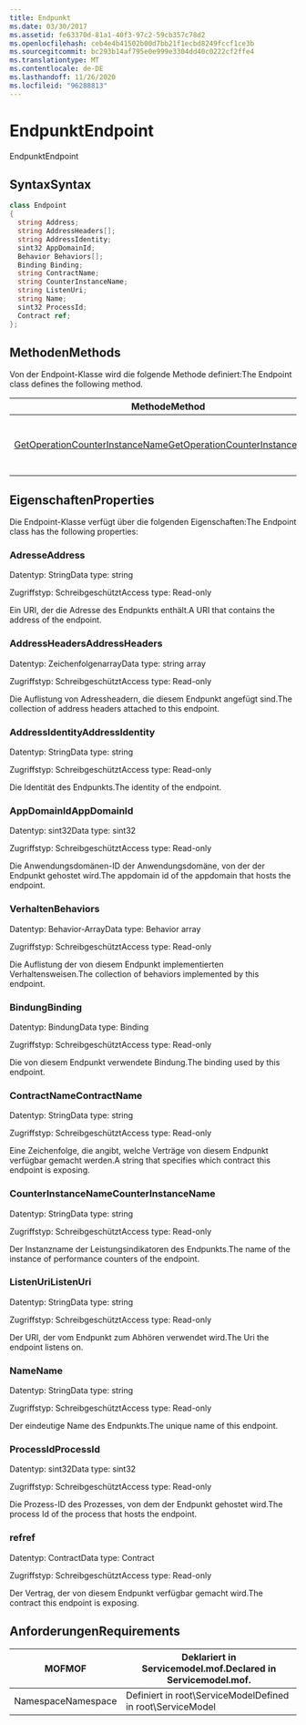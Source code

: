 ```yaml
---
title: Endpunkt
ms.date: 03/30/2017
ms.assetid: fe63370d-81a1-40f3-97c2-59cb357c78d2
ms.openlocfilehash: ceb4e4b41502b00d7bb21f1ecbd8249fccf1ce3b
ms.sourcegitcommit: bc293b14af795e0e999e3304dd40c0222cf2ffe4
ms.translationtype: MT
ms.contentlocale: de-DE
ms.lasthandoff: 11/26/2020
ms.locfileid: "96288813"
---
```

# <a name="endpoint"></a><span data-ttu-id="19331-102">Endpunkt</span><span class="sxs-lookup"><span data-stu-id="19331-102">Endpoint</span></span>

<span data-ttu-id="19331-103">Endpunkt</span><span class="sxs-lookup"><span data-stu-id="19331-103">Endpoint</span></span>  
  
## <a name="syntax"></a><span data-ttu-id="19331-104">Syntax</span><span class="sxs-lookup"><span data-stu-id="19331-104">Syntax</span></span>  
  
```csharp
class Endpoint  
{  
  string Address;  
  string AddressHeaders[];  
  string AddressIdentity;  
  sint32 AppDomainId;  
  Behavior Behaviors[];  
  Binding Binding;  
  string ContractName;  
  string CounterInstanceName;  
  string ListenUri;  
  string Name;  
  sint32 ProcessId;  
  Contract ref;  
};  
```  
  
## <a name="methods"></a><span data-ttu-id="19331-105">Methoden</span><span class="sxs-lookup"><span data-stu-id="19331-105">Methods</span></span>  

 <span data-ttu-id="19331-106">Von der Endpoint-Klasse wird die folgende Methode definiert:</span><span class="sxs-lookup"><span data-stu-id="19331-106">The Endpoint class defines the following method.</span></span>  
  
|<span data-ttu-id="19331-107">Methode</span><span class="sxs-lookup"><span data-stu-id="19331-107">Method</span></span>|<span data-ttu-id="19331-108">BESCHREIBUNG</span><span class="sxs-lookup"><span data-stu-id="19331-108">Description</span></span>|  
|------------|-----------------|  
|[<span data-ttu-id="19331-109">GetOperationCounterInstanceName</span><span class="sxs-lookup"><span data-stu-id="19331-109">GetOperationCounterInstanceName</span></span>](getoperationcounterinstancename.md)|<span data-ttu-id="19331-110">Ruft den Instanznamen des Vorgangsleistungsindikators ab.</span><span class="sxs-lookup"><span data-stu-id="19331-110">Retrieves the operation performance counter instance name</span></span>|  
  
## <a name="properties"></a><span data-ttu-id="19331-111">Eigenschaften</span><span class="sxs-lookup"><span data-stu-id="19331-111">Properties</span></span>  

 <span data-ttu-id="19331-112">Die Endpoint-Klasse verfügt über die folgenden Eigenschaften:</span><span class="sxs-lookup"><span data-stu-id="19331-112">The Endpoint class has the following properties:</span></span>  
  
### <a name="address"></a><span data-ttu-id="19331-113">Adresse</span><span class="sxs-lookup"><span data-stu-id="19331-113">Address</span></span>  

 <span data-ttu-id="19331-114">Datentyp: String</span><span class="sxs-lookup"><span data-stu-id="19331-114">Data type: string</span></span>  
  
 <span data-ttu-id="19331-115">Zugriffstyp: Schreibgeschützt</span><span class="sxs-lookup"><span data-stu-id="19331-115">Access type: Read-only</span></span>  
  
 <span data-ttu-id="19331-116">Ein URI, der die Adresse des Endpunkts enthält.</span><span class="sxs-lookup"><span data-stu-id="19331-116">A URI that contains the address of the endpoint.</span></span>  
  
### <a name="addressheaders"></a><span data-ttu-id="19331-117">AddressHeaders</span><span class="sxs-lookup"><span data-stu-id="19331-117">AddressHeaders</span></span>  

 <span data-ttu-id="19331-118">Datentyp: Zeichenfolgenarray</span><span class="sxs-lookup"><span data-stu-id="19331-118">Data type: string array</span></span>  
  
 <span data-ttu-id="19331-119">Zugriffstyp: Schreibgeschützt</span><span class="sxs-lookup"><span data-stu-id="19331-119">Access type: Read-only</span></span>  
  
 <span data-ttu-id="19331-120">Die Auflistung von Adressheadern, die diesem Endpunkt angefügt sind.</span><span class="sxs-lookup"><span data-stu-id="19331-120">The collection of address headers attached to this endpoint.</span></span>  
  
### <a name="addressidentity"></a><span data-ttu-id="19331-121">AddressIdentity</span><span class="sxs-lookup"><span data-stu-id="19331-121">AddressIdentity</span></span>  

 <span data-ttu-id="19331-122">Datentyp: String</span><span class="sxs-lookup"><span data-stu-id="19331-122">Data type: string</span></span>  
  
 <span data-ttu-id="19331-123">Zugriffstyp: Schreibgeschützt</span><span class="sxs-lookup"><span data-stu-id="19331-123">Access type: Read-only</span></span>  
  
 <span data-ttu-id="19331-124">Die Identität des Endpunkts.</span><span class="sxs-lookup"><span data-stu-id="19331-124">The identity of the endpoint.</span></span>  
  
### <a name="appdomainid"></a><span data-ttu-id="19331-125">AppDomainId</span><span class="sxs-lookup"><span data-stu-id="19331-125">AppDomainId</span></span>  

 <span data-ttu-id="19331-126">Datentyp: sint32</span><span class="sxs-lookup"><span data-stu-id="19331-126">Data type: sint32</span></span>  
  
 <span data-ttu-id="19331-127">Zugriffstyp: Schreibgeschützt</span><span class="sxs-lookup"><span data-stu-id="19331-127">Access type: Read-only</span></span>  
  
 <span data-ttu-id="19331-128">Die Anwendungsdomänen-ID der Anwendungsdomäne, von der der Endpunkt gehostet wird.</span><span class="sxs-lookup"><span data-stu-id="19331-128">The appdomain id of the appdomain that hosts the endpoint.</span></span>  
  
### <a name="behaviors"></a><span data-ttu-id="19331-129">Verhalten</span><span class="sxs-lookup"><span data-stu-id="19331-129">Behaviors</span></span>  

 <span data-ttu-id="19331-130">Datentyp: Behavior-Array</span><span class="sxs-lookup"><span data-stu-id="19331-130">Data type: Behavior array</span></span>  
  
 <span data-ttu-id="19331-131">Zugriffstyp: Schreibgeschützt</span><span class="sxs-lookup"><span data-stu-id="19331-131">Access type: Read-only</span></span>  
  
 <span data-ttu-id="19331-132">Die Auflistung der von diesem Endpunkt implementierten Verhaltensweisen.</span><span class="sxs-lookup"><span data-stu-id="19331-132">The collection of behaviors implemented by this endpoint.</span></span>  
  
### <a name="binding"></a><span data-ttu-id="19331-133">Bindung</span><span class="sxs-lookup"><span data-stu-id="19331-133">Binding</span></span>  

 <span data-ttu-id="19331-134">Datentyp: Bindung</span><span class="sxs-lookup"><span data-stu-id="19331-134">Data type: Binding</span></span>  
  
 <span data-ttu-id="19331-135">Zugriffstyp: Schreibgeschützt</span><span class="sxs-lookup"><span data-stu-id="19331-135">Access type: Read-only</span></span>  
  
 <span data-ttu-id="19331-136">Die von diesem Endpunkt verwendete Bindung.</span><span class="sxs-lookup"><span data-stu-id="19331-136">The binding used by this endpoint.</span></span>  
  
### <a name="contractname"></a><span data-ttu-id="19331-137">ContractName</span><span class="sxs-lookup"><span data-stu-id="19331-137">ContractName</span></span>  

 <span data-ttu-id="19331-138">Datentyp: String</span><span class="sxs-lookup"><span data-stu-id="19331-138">Data type: string</span></span>  
  
 <span data-ttu-id="19331-139">Zugriffstyp: Schreibgeschützt</span><span class="sxs-lookup"><span data-stu-id="19331-139">Access type: Read-only</span></span>  
  
 <span data-ttu-id="19331-140">Eine Zeichenfolge, die angibt, welche Verträge von diesem Endpunkt verfügbar gemacht werden.</span><span class="sxs-lookup"><span data-stu-id="19331-140">A string that specifies which contract this endpoint is exposing.</span></span>  
  
### <a name="counterinstancename"></a><span data-ttu-id="19331-141">CounterInstanceName</span><span class="sxs-lookup"><span data-stu-id="19331-141">CounterInstanceName</span></span>  

 <span data-ttu-id="19331-142">Datentyp: String</span><span class="sxs-lookup"><span data-stu-id="19331-142">Data type: string</span></span>  
  
 <span data-ttu-id="19331-143">Zugriffstyp: Schreibgeschützt</span><span class="sxs-lookup"><span data-stu-id="19331-143">Access type: Read-only</span></span>  
  
 <span data-ttu-id="19331-144">Der Instanzname der Leistungsindikatoren des Endpunkts.</span><span class="sxs-lookup"><span data-stu-id="19331-144">The name of the instance of performance counters of the endpoint.</span></span>  
  
### <a name="listenuri"></a><span data-ttu-id="19331-145">ListenUri</span><span class="sxs-lookup"><span data-stu-id="19331-145">ListenUri</span></span>  

 <span data-ttu-id="19331-146">Datentyp: String</span><span class="sxs-lookup"><span data-stu-id="19331-146">Data type: string</span></span>  
  
 <span data-ttu-id="19331-147">Zugriffstyp: Schreibgeschützt</span><span class="sxs-lookup"><span data-stu-id="19331-147">Access type: Read-only</span></span>  
  
 <span data-ttu-id="19331-148">Der URI, der vom Endpunkt zum Abhören verwendet wird.</span><span class="sxs-lookup"><span data-stu-id="19331-148">The Uri the endpoint listens on.</span></span>  
  
### <a name="name"></a><span data-ttu-id="19331-149">Name</span><span class="sxs-lookup"><span data-stu-id="19331-149">Name</span></span>  

 <span data-ttu-id="19331-150">Datentyp: String</span><span class="sxs-lookup"><span data-stu-id="19331-150">Data type: string</span></span>  
  
 <span data-ttu-id="19331-151">Zugriffstyp: Schreibgeschützt</span><span class="sxs-lookup"><span data-stu-id="19331-151">Access type: Read-only</span></span>  
  
 <span data-ttu-id="19331-152">Der eindeutige Name des Endpunkts.</span><span class="sxs-lookup"><span data-stu-id="19331-152">The unique name of this endpoint.</span></span>  
  
### <a name="processid"></a><span data-ttu-id="19331-153">ProcessId</span><span class="sxs-lookup"><span data-stu-id="19331-153">ProcessId</span></span>  

 <span data-ttu-id="19331-154">Datentyp: sint32</span><span class="sxs-lookup"><span data-stu-id="19331-154">Data type: sint32</span></span>  
  
 <span data-ttu-id="19331-155">Zugriffstyp: Schreibgeschützt</span><span class="sxs-lookup"><span data-stu-id="19331-155">Access type: Read-only</span></span>  
  
 <span data-ttu-id="19331-156">Die Prozess-ID des Prozesses, von dem der Endpunkt gehostet wird.</span><span class="sxs-lookup"><span data-stu-id="19331-156">The process Id of the process that hosts the endpoint.</span></span>  
  
### <a name="ref"></a><span data-ttu-id="19331-157">ref</span><span class="sxs-lookup"><span data-stu-id="19331-157">ref</span></span>  

 <span data-ttu-id="19331-158">Datentyp: Contract</span><span class="sxs-lookup"><span data-stu-id="19331-158">Data type: Contract</span></span>  
  
 <span data-ttu-id="19331-159">Zugriffstyp: Schreibgeschützt</span><span class="sxs-lookup"><span data-stu-id="19331-159">Access type: Read-only</span></span>  
  
 <span data-ttu-id="19331-160">Der Vertrag, der von diesem Endpunkt verfügbar gemacht wird.</span><span class="sxs-lookup"><span data-stu-id="19331-160">The contract this endpoint is exposing.</span></span>  
  
## <a name="requirements"></a><span data-ttu-id="19331-161">Anforderungen</span><span class="sxs-lookup"><span data-stu-id="19331-161">Requirements</span></span>  
  
|<span data-ttu-id="19331-162">MOF</span><span class="sxs-lookup"><span data-stu-id="19331-162">MOF</span></span>|<span data-ttu-id="19331-163">Deklariert in Servicemodel.mof.</span><span class="sxs-lookup"><span data-stu-id="19331-163">Declared in Servicemodel.mof.</span></span>|  
|---------|-----------------------------------|  
|<span data-ttu-id="19331-164">Namespace</span><span class="sxs-lookup"><span data-stu-id="19331-164">Namespace</span></span>|<span data-ttu-id="19331-165">Definiert in root\ServiceModel</span><span class="sxs-lookup"><span data-stu-id="19331-165">Defined in root\ServiceModel</span></span>|
